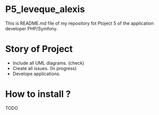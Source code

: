 # P5_leveque_alexis

This is  README.md file of my repository fot Ptoject 5 of the application developer PHP/Symfony.

# Story of Project

- Include all UML diagrams. (check)
- Create all issues. (In progress)
- Develope applications.



# How to install ?

TODO
